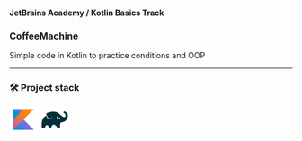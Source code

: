 #### JetBrains Academy / Kotlin Basics Track
### CoffeeMachine
Simple code in Kotlin to practice conditions and OOP
___

### :hammer_and_wrench: Project stack

<code><img height="50" title="Kotlin" src="https://github.com/Lena-Sazh/Lena-Sazh/blob/main/src/test/resources/logo/Kotlin.png"></code>
<code><img height="50" title="Gradle" src="https://github.com/Lena-Sazh/Lena-Sazh/blob/main/src/test/resources/logo/Gradle.svg"></code>
